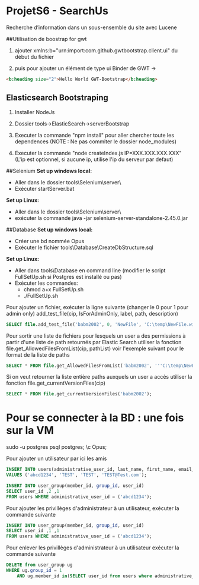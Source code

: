 ﻿# ProjetS6 - SearchUs
Recherche d’information dans un sous-ensemble du site avec Lucene


##Utilisation de boostrap for gwt

1. ajouter xmlns:b="urn:import:com.github.gwtbootstrap.client.ui" du début du fichier

2. puis pour ajouter un élément de type ui Binder de GWT ->
```html
<b:heading size="2">Hello World GWT-Bootstrap</b:heading>
```

## Elasticsearch Bootstraping
1. Installer NodeJs

2. Dossier tools->ElasticSearch->serverBootstrap

3. Executer la commande "npm install" pour aller chercher toute les dependences (NOTE : Ne pas commiter le dossier node_modules)

4. Executer la commande "node createIndex.js IP=XXX.XXX.XXX.XXX" (L'ip est optionnel, si aucune ip, utilise l'ip du serveur par defaut)

##Selenium
**Set up windows local:**
- Aller dans le dossier tools\Selenium\server\
- Exécuter startServer.bat

**Set up Linux:**
- Aller dans le dossier tools\Selenium\server\
- exécuter la commande java -jar selenium-server-standalone-2.45.0.jar

##Database
**Set up windows local:**
- Créer une bd nommée Opus
- Exécuter le fichier tools\Database\CreateDbStructure.sql

**Set up Linux:**
- Aller dans tools\Database en command line (modifier le script FullSetUp.sh si Postgres est installé ou pas)
- Exécuter les commandes:
    - chmod a+x FullSetUp.sh
    - ./FullSetUp.sh

Pour ajouter un fichier, exécuter la ligne suivante (changer le 0 pour 1 pour admin only)
add_test_file(cip, IsForAdminOnly, label, path, description)
```SQL
SELECT file.add_test_file('babm2002', 0, 'NewFile', 'C:\temp\NewFile.win','funny file');
```

Pour sortir une liste de fichiers pour lesquels un user a des permissions à partir d'une liste de path retournés par Elastic Search
utiliser la fonction file.get_AllowedFilesFromList(cip, pathList)
voir l'exemple suivant pour le format de la liste de paths
```SQL
SELECT * FROM file.get_AllowedFilesFromList('babm2002', '''C:\temp\NewFile.win'', ''C:\temp\TestFilev2''');
```

Si on veut retourner la liste entière paths auxquels un user a accès
utiliser la fonction file.get_currentVersionFiles(cip)
```SQL
SELECT * FROM file.get_currentVersionFiles('babm2002');
```

# Pour se connecter à la BD : une fois sur la VM
sudo -u postgres psql postgres;
\c Opus;

Pour ajouter un utilisateur par ici les amis
```SQL
INSERT INTO users(administrative_user_id, last_name, first_name, email_address) 
VALUES ('abcd1234', 'TEST', 'TEST', 'TEST@Test.com');

INSERT INTO user_group(member_id, group_id, user_id)
SELECT user_id ,2 ,1
FROM users WHERE administrative_user_id = ('abcd1234');
```

Pour ajouter les privillèges d'administrateur à un utilisateur, exécuter la commande suivante
```SQL
INSERT INTO user_group(member_id, group_id, user_id)
SELECT user_id ,1 ,1
FROM users WHERE administrative_user_id = ('abcd1234');
```

Pour enlever les privillèges d'administrateur à un utilisateur exécuter la commande suivante
```SQL
DELETE from user_group ug 
WHERE ug.group_id = 1 
	AND ug.member_id in(SELECT user_id from users where administrative_user_id = 'abcd1234');
```


